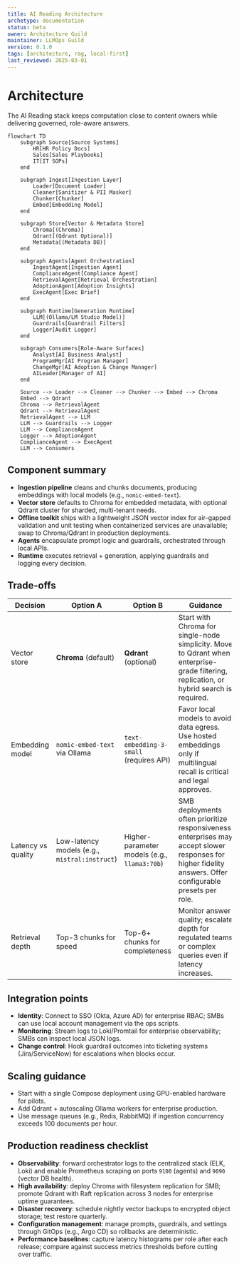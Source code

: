 ```yaml
---
title: AI Reading Architecture
archetype: documentation
status: beta
owner: Architecture Guild
maintainer: LLMOps Guild
version: 0.1.0
tags: [architecture, rag, local-first]
last_reviewed: 2025-03-01
---
```


# Architecture

The AI Reading stack keeps computation close to content owners while delivering governed, role-aware answers.

```mermaid
flowchart TD
    subgraph Source[Source Systems]
        HR[HR Policy Docs]
        Sales[Sales Playbooks]
        IT[IT SOPs]
    end

    subgraph Ingest[Ingestion Layer]
        Loader[Document Loader]
        Cleaner[Sanitizer & PII Masker]
        Chunker[Chunker]
        Embed[Embedding Model]
    end

    subgraph Store[Vector & Metadata Store]
        Chroma[(Chroma)]
        Qdrant[(Qdrant Optional)]
        Metadata[(Metadata DB)]
    end

    subgraph Agents[Agent Orchestration]
        IngestAgent[Ingestion Agent]
        ComplianceAgent[Compliance Agent]
        RetrievalAgent[Retrieval Orchestration]
        AdoptionAgent[Adoption Insights]
        ExecAgent[Exec Brief]
    end

    subgraph Runtime[Generation Runtime]
        LLM[(Ollama/LM Studio Model)]
        Guardrails[Guardrail Filters]
        Logger[Audit Logger]
    end

    subgraph Consumers[Role-Aware Surfaces]
        Analyst[AI Business Analyst]
        ProgramMgr[AI Program Manager]
        ChangeMgr[AI Adoption & Change Manager]
        AILeader[Manager of AI]
    end

    Source --> Loader --> Cleaner --> Chunker --> Embed --> Chroma
    Embed --> Qdrant
    Chroma --> RetrievalAgent
    Qdrant --> RetrievalAgent
    RetrievalAgent --> LLM
    LLM --> Guardrails --> Logger
    LLM --> ComplianceAgent
    Logger --> AdoptionAgent
    ComplianceAgent --> ExecAgent
    LLM --> Consumers
```

## Component summary
- **Ingestion pipeline** cleans and chunks documents, producing embeddings with local models (e.g., `nomic-embed-text`).
- **Vector store** defaults to Chroma for embedded metadata, with optional Qdrant cluster for sharded, multi-tenant needs.
- **Offline toolkit** ships with a lightweight JSON vector index for air-gapped validation and unit testing when containerized services are unavailable; swap to Chroma/Qdrant in production deployments.
- **Agents** encapsulate prompt logic and guardrails, orchestrated through local APIs.
- **Runtime** executes retrieval + generation, applying guardrails and logging every decision.

## Trade-offs
| Decision | Option A | Option B | Guidance |
| --- | --- | --- | --- |
| Vector store | **Chroma** (default) | **Qdrant** (optional) | Start with Chroma for single-node simplicity. Move to Qdrant when enterprise-grade filtering, replication, or hybrid search is required. |
| Embedding model | `nomic-embed-text` via Ollama | `text-embedding-3-small` (requires API) | Favor local models to avoid data egress. Use hosted embeddings only if multilingual recall is critical and legal approves. |
| Latency vs quality | Low-latency models (e.g., `mistral:instruct`) | Higher-parameter models (e.g., `llama3:70b`) | SMB deployments often prioritize responsiveness; enterprises may accept slower responses for higher fidelity answers. Offer configurable presets per role. |
| Retrieval depth | Top-3 chunks for speed | Top-6+ chunks for completeness | Monitor answer quality; escalate depth for regulated teams or complex queries even if latency increases. |

## Integration points
- **Identity**: Connect to SSO (Okta, Azure AD) for enterprise RBAC; SMBs can use local account management via the ops scripts.
- **Monitoring**: Stream logs to Loki/Promtail for enterprise observability; SMBs can inspect local JSON logs.
- **Change control**: Hook guardrail outcomes into ticketing systems (Jira/ServiceNow) for escalations when blocks occur.

## Scaling guidance
- Start with a single Compose deployment using GPU-enabled hardware for pilots.
- Add Qdrant + autoscaling Ollama workers for enterprise production.
- Use message queues (e.g., Redis, RabbitMQ) if ingestion concurrency exceeds 100 documents per hour.

## Production readiness checklist
- **Observability**: forward orchestrator logs to the centralized stack (ELK, Loki) and enable Prometheus scraping on ports `9100` (agents) and `9090` (vector DB health).
- **High availability**: deploy Chroma with filesystem replication for SMB; promote Qdrant with Raft replication across 3 nodes for enterprise uptime guarantees.
- **Disaster recovery**: schedule nightly vector backups to encrypted object storage; test restore quarterly.
- **Configuration management**: manage prompts, guardrails, and settings through GitOps (e.g., Argo CD) so rollbacks are deterministic.
- **Performance baselines**: capture latency histograms per role after each release; compare against success metrics thresholds before cutting over traffic.
